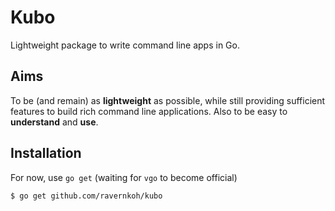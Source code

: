 # Kubo
Lightweight package to write command line apps in Go.

## Aims
To be (and remain) as **lightweight** as possible, while still providing
sufficient features to build rich command line applications. Also to
be easy to **understand** and **use**.

## Installation
For now, use `go get` (waiting for `vgo` to become official)
```bash
$ go get github.com/ravernkoh/kubo
```